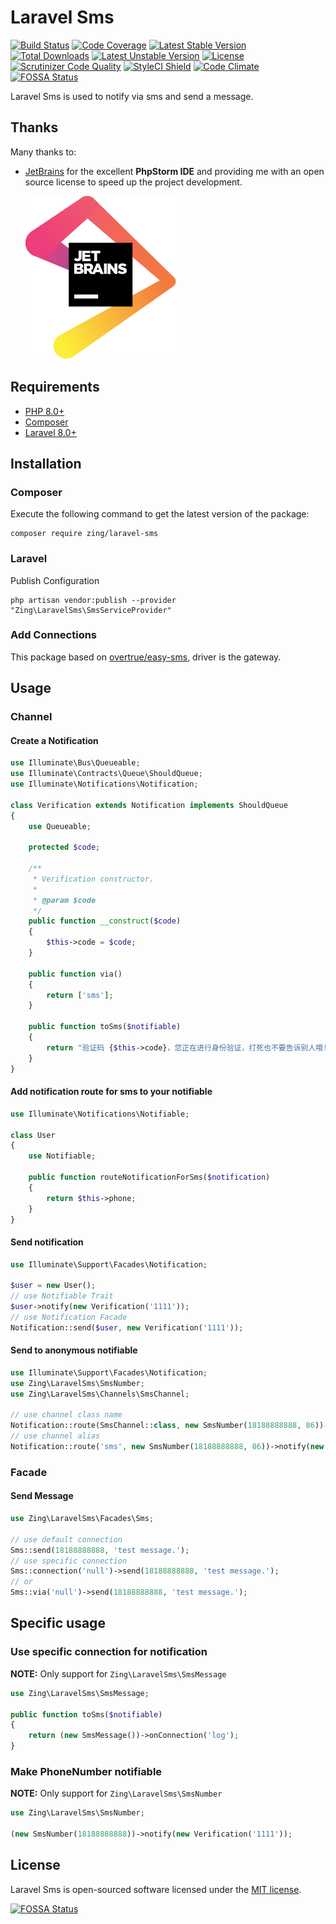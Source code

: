 # Laravel Sms

[![Build Status](https://github.com/zingimmick/laravel-sms/actions/workflows/tests.yml/badge.svg?branch=5.x)](https://github.com/zingimmick/laravel-sms/actions/workflows/tests.yml)
[![Code Coverage](https://codecov.io/gh/zingimmick/laravel-sms/branch/5.x/graph/badge.svg)](https://codecov.io/gh/zingimmick/laravel-sms)
[![Latest Stable Version](https://poser.pugx.org/zing/laravel-sms/v/stable.svg)](https://packagist.org/packages/zing/laravel-sms)
[![Total Downloads](https://poser.pugx.org/zing/laravel-sms/downloads)](https://packagist.org/packages/zing/laravel-sms)
[![Latest Unstable Version](https://poser.pugx.org/zing/laravel-sms/v/unstable.svg)](https://packagist.org/packages/zing/laravel-sms)
[![License](https://poser.pugx.org/zing/laravel-sms/license)](https://packagist.org/packages/zing/laravel-sms)
[![Scrutinizer Code Quality](https://scrutinizer-ci.com/g/zingimmick/laravel-sms/badges/quality-score.png?b=5.x)](https://scrutinizer-ci.com/g/zingimmick/laravel-sms)
[![StyleCI Shield](https://github.styleci.io/repos/254559831/shield?branch=5.x)](https://github.styleci.io/repos/254559831)
[![Code Climate](https://api.codeclimate.com/v1/badges/9c81b0c9cdebc23ba26f/maintainability)](https://codeclimate.com/github/zingimmick/laravel-sms/maintainability)
[![FOSSA Status](https://app.fossa.com/api/projects/git%2Bgithub.com%2Fzingimmick%2Flaravel-sms.svg?type=shield)](https://app.fossa.com/projects/git%2Bgithub.com%2Fzingimmick%2Flaravel-sms?ref=badge_shield)

Laravel Sms is used to notify via sms and send a message.

## Thanks

Many thanks to:

* [JetBrains](https://www.jetbrains.com/?from=LaravelSms) for the excellent
  **PhpStorm IDE** and providing me with an open source license to speed up the
  project development.
 
  [![JetBrains](/docs/jetbrains.svg)](https://www.jetbrains.com/?from=LaravelSms)

## Requirements

- [PHP 8.0+](https://php.net/releases/)
- [Composer](https://getcomposer.org)
- [Laravel 8.0+](https://laravel.com/docs/releases)

## Installation

### Composer

Execute the following command to get the latest version of the package:

```terminal
composer require zing/laravel-sms
```

### Laravel

Publish Configuration

```shell
php artisan vendor:publish --provider "Zing\LaravelSms\SmsServiceProvider"
```

### Add Connections

This package based on [overtrue/easy-sms](https://github.com/overtrue/easy-sms), driver is the gateway.

## Usage

### Channel

#### Create a Notification

```php
use Illuminate\Bus\Queueable;
use Illuminate\Contracts\Queue\ShouldQueue;
use Illuminate\Notifications\Notification;

class Verification extends Notification implements ShouldQueue
{
    use Queueable;

    protected $code;

    /**
     * Verification constructor.
     *
     * @param $code
     */
    public function __construct($code)
    {
        $this->code = $code;
    }

    public function via()
    {
        return ['sms'];
    }

    public function toSms($notifiable)
    {
        return "验证码 {$this->code}，您正在进行身份验证，打死也不要告诉别人哦!";
    }
}
```

#### Add notification route for sms to your notifiable

```php
use Illuminate\Notifications\Notifiable;

class User
{
    use Notifiable;

    public function routeNotificationForSms($notification)
    {
        return $this->phone;
    }
}
```

#### Send notification

```php
use Illuminate\Support\Facades\Notification;

$user = new User();
// use Notifiable Trait
$user->notify(new Verification('1111'));
// use Notification Facade
Notification::send($user, new Verification('1111'));
```

#### Send to anonymous notifiable

```php
use Illuminate\Support\Facades\Notification;
use Zing\LaravelSms\SmsNumber;
use Zing\LaravelSms\Channels\SmsChannel;

// use channel class name
Notification::route(SmsChannel::class, new SmsNumber(18188888888, 86))->notify(new Verification('1111'));
// use channel alias
Notification::route('sms', new SmsNumber(18188888888, 86))->notify(new Verification('1111'));
```

### Facade

#### Send Message

```php
use Zing\LaravelSms\Facades\Sms;

// use default connection
Sms::send(18188888888, 'test message.');
// use specific connection
Sms::connection('null')->send(18188888888, 'test message.');
// or
Sms::via('null')->send(18188888888, 'test message.');
```

## Specific usage

### Use specific connection for notification

**NOTE:** Only support for `Zing\LaravelSms\SmsMessage`

```php
use Zing\LaravelSms\SmsMessage;

public function toSms($notifiable)
{
    return (new SmsMessage())->onConnection('log');
}
```

### Make PhoneNumber notifiable

**NOTE:** Only support for `Zing\LaravelSms\SmsNumber`

```php
use Zing\LaravelSms\SmsNumber;

(new SmsNumber(18188888888))->notify(new Verification('1111'));
```

## License

Laravel Sms is open-sourced software licensed under the [MIT license](LICENSE).



[![FOSSA Status](https://app.fossa.com/api/projects/git%2Bgithub.com%2Fzingimmick%2Flaravel-sms.svg?type=large)](https://app.fossa.com/projects/git%2Bgithub.com%2Fzingimmick%2Flaravel-sms?ref=badge_large)
